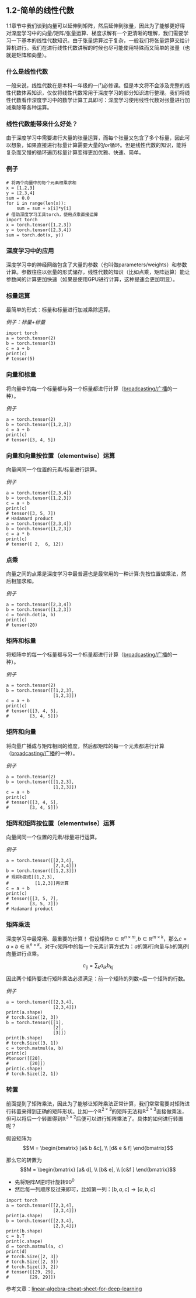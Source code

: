 

## 1.2-简单的线性代数


1.1章节中我们谈到向量可以延伸到矩阵，然后延伸到张量，因此为了能够更好得对深度学习中的向量/矩阵/张量运算、梯度求解有一个更清晰的理解，我们需要学习一下基本的线性代数知识。由于张量运算过于复杂，一般我们将张量运算交给计算机进行。我们在进行线性代数讲解的时候也尽可能使用特殊而又简单的张量（也就是矩阵和向量）。

### 什么是线性代数

一般来说，线性代数在是本科一年级的一门必修课。但是本文将不会涉及完整的线性代数体系知识，仅仅将线性代数常用于深度学习的部分知识进行整理。我们将线性代数看作深度学习中的数学计算工具即可：深度学习使用线性代数对张量进行加减乘除等各种运算。

### 线性代数能带来什么好处？

由于深度学习中需要进行大量的张量运算，而每个张量又包含了多个标量，因此可以想象，如果直接进行标量计算需要大量的$for$循环。但是线性代数的知识，能将复杂而又慢的循环遍历标量计算变得更加优雅、快速、简单。

### 例子
```
# 将两个向量中的每个元素相乘求和
x = [1,2,3]
y = [2,3,4]
sum = 0.0
for i in range(len(x)):
    sum = sum + x[i]*y[i]
# 借助深度学习工具torch，使用点乘直接运算
import torch
x = torch.tensor([1,2,3])
y = torch.tensor([2,3,4])
sum = torch.dot(x, y))
```

### 深度学习中的应用

深度学习中的神经网络包含了大量的参数（也叫做parameters/weights）和参数计算。参数往往以张量的形式储存，线性代数的知识（比如点乘，矩阵运算）能让参数间的计算更加快速（如果是使用GPU进行计算，这种提速会更加明显）。

### 标量运算

最简单的形式：标量和标量进行加减乘除运算。

*例子：标量+标量*

```
import torch
a = torch.tensor(2)
b = torch.tensor(3)
c = a + b
print(c)
# tensor(5)
```

### 向量和标量

将向量中的每一个标量都与另一个标量都进行计算（[broadcasting/广播](https://pytorch.org/docs/stable/notes/broadcasting.html)的一种）。

*例子*

```
a = torch.tensor(2)
b = torch.tensor([1,2,3])
c = a + b
print(c)
# tensor([3, 4, 5])
```

### 向量和向量按位置（elementwise）运算

向量间同一个位置的元素/标量进行运算。

*例子*
```
a = torch.tensor([2,3,4])
b = torch.tensor([1,2,3])
c = a + b
print(c)
# tensor([3, 5, 7])
# Hadamard product
a = torch.tensor([2,3,4])
b = torch.tensor([1,2,3])
c = a * b
print(c)
# tensor([ 2,  6, 12])
```

### 点乘

向量之间的点乘是深度学习中最普遍也是最常用的一种计算:先按位置做乘法，然后相加求和。

*例子*
```
a = torch.tensor([2,3,4])
b = torch.tensor([1,2,3])
c = torch.dot(a, b)
print(c)
# tensor(20)
```

### 矩阵和标量

将矩阵中的每一个标量都与另一个标量都进行计算（[broadcasting/广播](https://pytorch.org/docs/stable/notes/broadcasting.html)的一种）。

*例子*

```
a = torch.tensor(2)
b = torch.tensor([[1,2,3],
                  [1,2,3]])
c = a + b
print(c)
# tensor([[3, 4, 5],
#        [3, 4, 5]])
```

### 矩阵和向量

将向量广播成与矩阵相同的维度，然后都矩阵的每一个元素都进行计算（[broadcasting/广播](https://pytorch.org/docs/stable/notes/broadcasting.html)的一种）。

*例子*

```
a = torch.tensor(2)
b = torch.tensor([[1,2,3],
                  [1,2,3]])
c = a + b
print(c)
# tensor([[3, 4, 5],
#        [3, 4, 5]])
```

### 矩阵和矩阵按位置（elementwise）运算

向量间同一个位置的元素/标量进行运算。

*例子*
```
a = torch.tensor([[2,3,4],
                  [2,3,4]])
b = torch.tensor([[1,2,3]])
# 现将b变成[[1,2,3],
#          [1,2,3]]再计算
c = a + b
print(c)
# tensor([[3, 5, 7],
#        [3, 5, 7]])
# Hadamard product
```

### 矩阵乘法

深度学习中最常用、最重要的计算！
假设矩阵$a \in \mathbb R ^{n \times m}, b \in \mathbb R^{m \times k}$，那么$c = a \times b \in \mathbb R^{n \times k}$。对于$c$矩阵中的每一个元素计算方式为：$a$的第$i$行向量与$b$的第$j$列向量进行点乘。

$$c_{ij} = \sum_k {a_{ik}b_{kj}}$$

因此两个矩阵要进行矩阵乘法必须满足：前一个矩阵的列数=后一个矩阵的行数。

*例子*
```
a = torch.tensor([[2,3,4],
                  [2,3,4]])
print(a.shape)
# torch.Size([2, 3])
b = torch.tensor([[1],
                  [2],
                  [3]])
print(b.shape)
# torch.Size([3, 1])
c = torch.matmul(a, b)
print(c)
#tensor([[20],
#        [20]])
print(c.shape)
# torch.Size([2, 1]) 
```
### 转置

前面提到了矩阵乘法，因此为了能够让矩阵乘法正常计算，我们常常需要对矩阵进行转置来得到正确的矩阵形状。比如一个$\mathbb R^{2 \times 3}$的矩阵无法和$\mathbb R^{2 \times 3}$直接做乘法，但可以将后一个转置得到$\mathbb R^{3 \times 2}$后便可以进行矩阵乘法了。具体的如何进行转置呢？

假设矩阵为
$$M = \begin{bmatrix}
 [a& b &c], \\ 
 [d& e & f]
\end{bmatrix}$$

那么它的转置为
$$M = \begin{bmatrix}
 [a& d], \\ 
 [b& e], \\
 [c&f ]
\end{bmatrix}$$

- 先将矩阵$M$逆时针旋转$90^0$
- 然后每一列顺序反过来即可，比如第一列：$[b,a,c] \to [a,b,c]$

```
import torch
a = torch.tensor([[2,3,4],
                  [2,3,4]])
print(a.shape)
b = torch.tensor([[2,3,4],
                  [2,3,4]])
print(b.shape)
c = b.T
print(c.shape)
d = torch.matmul(a, c)
print(d)
# torch.Size([2, 3])
# torch.Size([2, 3])
# torch.Size([3, 2])
# tensor([[29, 29],
#        [29, 29]])
```

参考文章：[linear-algebra-cheat-sheet-for-deep-learning](https://towardsdatascience.com/linear-algebra-cheat-sheet-for-deep-learning-cd67aba4526c)

